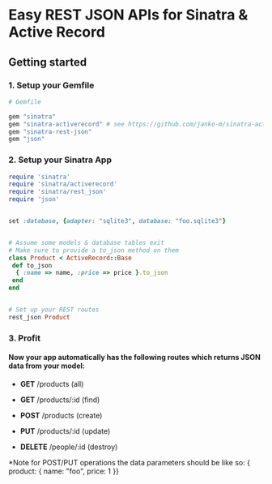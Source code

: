 # Easy REST JSON APIs for Sinatra & Active Record


## Getting started

### 1. Setup your Gemfile

```ruby
# Gemfile

gem "sinatra"
gem "sinatra-activerecord" # see https://github.com/janko-m/sinatra-activerecord
gem "sinatra-rest-json"
gem "json"

```

### 2. Setup your Sinatra App

```ruby
require 'sinatra'
require 'sinatra/activerecord'
require 'sinatra/rest_json'
require 'json'


set :database, {adapter: "sqlite3", database: "foo.sqlite3"}


# Assume some models & database tables exit
# Make sure to provide a to_json method on them
class Product < ActiveRecord::Base
 def to_json
  { :name => name, :price => price }.to_json
 end
end


# Set up your REST routes
rest_json Product
```
### 3. Profit

#### Now your app automatically has the following routes which returns JSON data from your model:

- **GET** /products (all)
- **GET** /products/:id (find)

- **POST** /products (create)
- **PUT** /products/:id (update)

- **DELETE** /people/:id (destroy)


*Note for POST/PUT operations the data parameters should be like so: { product: { name: "foo", price: 1 }}


